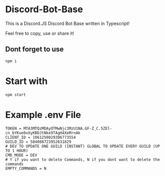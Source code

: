 # Discord-Bot-Base
This is a Discord.JS Discord Bot Base written in Typescript!

Feel free to copy, use or share it!

## Dont forget to use
```
npm i
```

# Start with
```
npm start
```

# Example .env File
```
TOKEN = MTA3MTQzMDAyOTMwNjc3MzU1NA.GF-Z_C.5ZEl-cn_bYKue0xXyKBDJtNke9TAgH4XeMrnAk
CLIENT_ID = 1061250029306773554
GUILD_ID = 584088723952631829
# DEV TO UPDATE ONE GUILD (INSTANT) GLOBAL TO UPDATE EVERY GUILD (UP TO 1 HOUR)
CMD_MODE = DEV
# Y if you want to delete Commands, N if you dont want to delete the commands
EMPTY_COMMANDS = N
```
